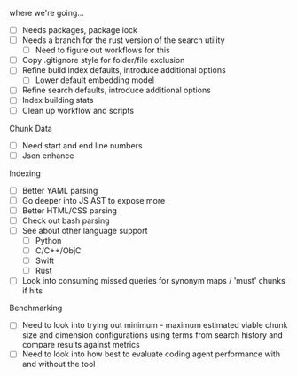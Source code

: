 where we're going...

- [ ] Needs packages, package lock
- [ ] Needs a branch for the rust version of the search utility
  - [ ] Need to figure out workflows for this
- [ ] Copy .gitignore style for folder/file exclusion
- [ ] Refine build index defaults, introduce additional options
  - [ ] Lower default embedding model
- [ ] Refine search defaults, introduce additional options
- [ ] Index building stats
- [ ] Clean up workflow and scripts

Chunk Data
- [ ] Need start and end line numbers
- [ ] Json enhance

Indexing
- [ ] Better YAML parsing
- [ ] Go deeper into JS AST to expose more
- [ ] Better HTML/CSS parsing
- [ ] Check out bash parsing
- [ ] See about other language support
  - [ ] Python
  - [ ] C/C++/ObjC
  - [ ] Swift
  - [ ] Rust
- [ ] Look into consuming missed queries for synonym maps / 'must' chunks if hits 

Benchmarking
- [ ] Need to look into trying out minimum - maximum estimated viable chunk size and dimension configurations using terms from search history and compare results against metrics
- [ ] Need to look into how best to evaluate coding agent performance with and without the tool 
